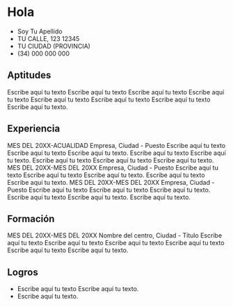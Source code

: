 # Hola
- Soy Tu Apellido
- TU CALLE, 123
12345 
- TU CIUDAD (PROVINCIA)
- (34) 000 000 000
## Aptitudes
Escribe aquí tu texto Escribe aquí tu texto Escribe aquí tu texto Escribe aquí tu texto Escribe aquí tu texto Escribe aquí tu texto Escribe aquí tu texto Escribe aquí tu texto.
## Experiencia
MES DEL 20XX-ACUALIDAD
Empresa, Ciudad - Puesto
Escribe aquí tu texto Escribe aquí tu texto Escribe aquí tu texto. 
Escribe aquí tu texto Escribe aquí tu texto.
Escribe aquí tu texto Escribe aquí tu texto Escribe aquí tu texto.
MES DEL 20XX-MES DEL 20XX
Empresa, Ciudad - Puesto
Escribe aquí tu texto Escribe aquí tu texto Escribe aquí tu texto. 
Escribe aquí tu texto Escribe aquí tu texto. 
MES DEL 20XX-MES DEL 20XX
Empresa, Ciudad - Puesto
Escribe aquí tu texto Escribe aquí tu texto Escribe aquí tu texto. 
Escribe aquí tu texto Escribe aquí tu texto. 
Escribe aquí tu texto. 
## Formación
MES DEL 20XX-MES DEL 20XX
Nombre del centro, Ciudad - Título
Escribe aquí tu texto Escribe aquí tu texto Escribe aquí tu texto Escribe aquí tu texto Escribe aquí tu texto Escribe aquí tu texto.
## Logros
- Escribe aquí tu texto Escribe aquí tu texto.
- Escribe aquí tu texto. 


